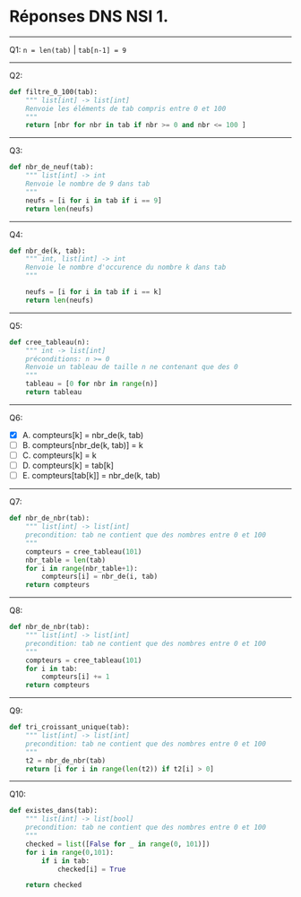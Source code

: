 # Réponses DNS NSI 1.

---
Q1: 
`n = len(tab)` | `tab[n-1] = 9`

---
Q2:
```py
def filtre_0_100(tab):
    """ list[int] -> list[int]
    Renvoie les éléments de tab compris entre 0 et 100
    """
    return [nbr for nbr in tab if nbr >= 0 and nbr <= 100 ]
```

---
Q3:
```py
def nbr_de_neuf(tab):
    """ list[int] -> int
    Renvoie le nombre de 9 dans tab
    """
    neufs = [i for i in tab if i == 9]
    return len(neufs)
```

--- 
Q4:
```py
def nbr_de(k, tab):
    """ int, list[int] -> int
    Renvoie le nombre d'occurence du nombre k dans tab
    """

    neufs = [i for i in tab if i == k]
    return len(neufs)
```

---
Q5:
```py
def cree_tableau(n):
    """ int -> list[int]
    préconditions: n >= 0
    Renvoie un tableau de taille n ne contenant que des 0
    """
    tableau = [0 for nbr in range(n)]
    return tableau
```

---
Q6:
- [x] A. compteurs[k] = nbr_de(k, tab)
- [ ] B. compteurs[nbr_de(k, tab)] = k
- [ ] C. compteurs[k] = k
- [ ] D. compteurs[k] = tab[k]
- [ ] E. compteurs[tab[k]] = nbr_de(k, tab)

---
Q7:
```py
def nbr_de_nbr(tab):
    """ list[int] -> list[int]
    precondition: tab ne contient que des nombres entre 0 et 100
    """
    compteurs = cree_tableau(101)
    nbr_table = len(tab)
    for i in range(nbr_table+1):
        compteurs[i] = nbr_de(i, tab)
    return compteurs
```

---
Q8:
```py
def nbr_de_nbr(tab):
    """ list[int] -> list[int]
    precondition: tab ne contient que des nombres entre 0 et 100
    """
    compteurs = cree_tableau(101)
    for i in tab:
        compteurs[i] += 1
    return compteurs
```

---
Q9:
```py
def tri_croissant_unique(tab):
    """ list[int] -> list[int]
    precondition: tab ne contient que des nombres entre 0 et 100
    """
    t2 = nbr_de_nbr(tab)
    return [i for i in range(len(t2)) if t2[i] > 0]
```

---
Q10:
```py
def existes_dans(tab):
    """ list[int] -> list[bool]
    precondition: tab ne contient que des nombres entre 0 et 100
    """
    checked = list([False for _ in range(0, 101)])
    for i in range(0,101):
        if i in tab:
            checked[i] = True

    return checked
```
